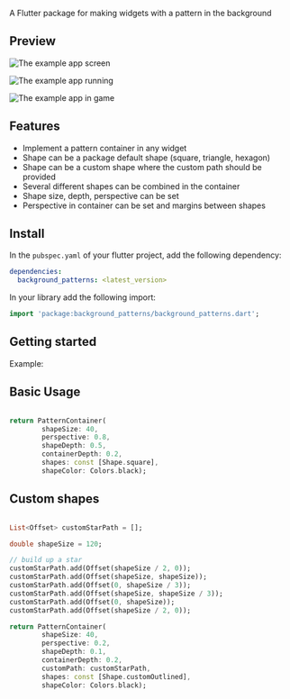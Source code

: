 <!--
This README describes the package. If you publish this package to pub.dev,
this README's contents appear on the landing page for your package.

For information about how to write a good package README, see the guide for
[writing package pages](https://dart.dev/guides/libraries/writing-package-pages).

For general information about developing packages, see the Dart guide for
[creating packages](https://dart.dev/guides/libraries/create-library-packages)
and the Flutter guide for
[developing packages and plugins](https://flutter.dev/developing-packages).
-->

A Flutter package for making widgets with a pattern in the background

## Preview

![The example app screen](https://github.com/WilkoThomassen/flutter_background_patterns/blob/feature/setup-flutter-package-deliverables/assets/preview/preview-background-patterns-screen.png)

![The example app running](https://github.com/WilkoThomassen/flutter_background_patterns/blob/feature/setup-flutter-package-deliverables/assets/preview/preview-background-patterns-video.gif)

![The example app in game](https://github.com/WilkoThomassen/flutter_background_patterns/blob/feature/setup-flutter-package-deliverables/assets/preview/background-patterns-game-sample.png)


## Features

* Implement a pattern container in any widget
* Shape can be a package default shape (square, triangle, hexagon)
* Shape can be a custom shape where the custom path should be provided
* Several different shapes can be combined in the container
* Shape size, depth, perspective can be set
* Perspective in container can be set and margins between shapes
    
## Install

In the `pubspec.yaml` of your flutter project, add the following dependency:

```yaml
dependencies:
  background_patterns: <latest_version>
```

In your library add the following import:

```dart
import 'package:background_patterns/background_patterns.dart';
```

## Getting started

Example: 



## Basic Usage 

```dart

return PatternContainer(
        shapeSize: 40,
        perspective: 0.8,
        shapeDepth: 0.5,
        containerDepth: 0.2,
        shapes: const [Shape.square],
        shapeColor: Colors.black);

```

## Custom shapes 

```dart

List<Offset> customStarPath = [];

double shapeSize = 120;

// build up a star
customStarPath.add(Offset(shapeSize / 2, 0));
customStarPath.add(Offset(shapeSize, shapeSize));
customStarPath.add(Offset(0, shapeSize / 3));
customStarPath.add(Offset(shapeSize, shapeSize / 3));
customStarPath.add(Offset(0, shapeSize));
customStarPath.add(Offset(shapeSize / 2, 0));

return PatternContainer(
        shapeSize: 40,
        perspective: 0.2,
        shapeDepth: 0.1,
        containerDepth: 0.2,
        customPath: customStarPath,
        shapes: const [Shape.customOutlined],
        shapeColor: Colors.black);

```

